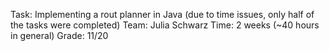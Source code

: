 Task: Implementing a rout planner in Java (due to time issues, only half of the tasks were completed)
Team: Julia Schwarz
Time: 2 weeks (~40 hours in general)
Grade: 11/20
